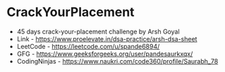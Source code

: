 # CrackYourPlacement
- 45 days crack-your-placement challenge by Arsh Goyal
- Link - https://www.proelevate.in/dsa-practice/arsh-dsa-sheet
- LeetCode - https://leetcode.com/u/spande6894/
- GFG - https://www.geeksforgeeks.org/user/pandesaurkxqx/
- CodingNinjas - https://www.naukri.com/code360/profile/Saurabh_78

